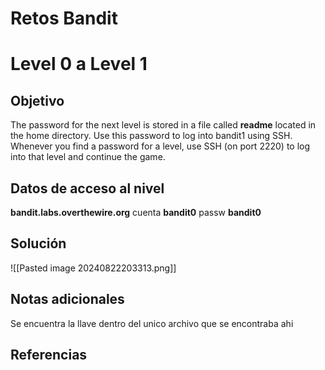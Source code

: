 # Retos Bandit 


# Level 0 a Level 1

## Objetivo 

The password for the next level is stored in a file called **readme** located in the home directory. Use this password to log into bandit1 using SSH. Whenever you find a password for a level, use SSH (on port 2220) to log into that level and continue the game.
## Datos de acceso al nivel 
**bandit.labs.overthewire.org**
cuenta
**bandit0**
passw
**bandit0**
## Solución 
![[Pasted image 20240822203313.png]]
## Notas adicionales 
Se encuentra la llave dentro del unico archivo que se encontraba ahi 
## Referencias 
